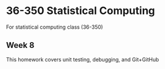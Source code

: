 # 36-350 Statistical Computing
For statistical computing class (36-350)

## Week 8
This homework covers unit testing, debugging, and Git+GitHub